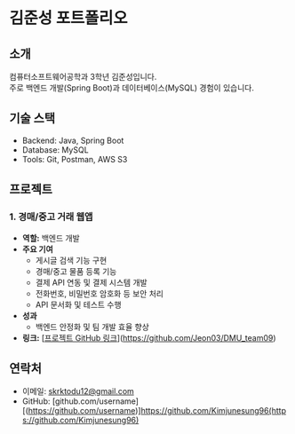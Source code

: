 # 김준성 포트폴리오

## 소개
컴퓨터소프트웨어공학과 3학년 김준성입니다.  
주로 백엔드 개발(Spring Boot)과 데이터베이스(MySQL) 경험이 있습니다.

## 기술 스택
- Backend: Java, Spring Boot
- Database: MySQL
- Tools: Git, Postman, AWS S3

## 프로젝트
### 1. 경매/중고 거래 웹앱
- **역할:** 백엔드 개발
- **주요 기여**
  - 게시글 검색 기능 구현
  - 경매/중고 물품 등록 기능
  - 결제 API 연동 및 결제 시스템 개발
  - 전화번호, 비밀번호 암호화 등 보안 처리
  - API 문서화 및 테스트 수행
- **성과**
  - 백엔드 안정화 및 팀 개발 효율 향상
- **링크:** [[프로젝트 GitHub 링크](#)](https://github.com/Jeon03/DMU_team09)


## 연락처
- 이메일: skrktodu12@gmail.com
- GitHub: [github.com/username][(https://github.com/username)]https://github.com/Kimjunesung96(https://github.com/Kimjunesung96)
